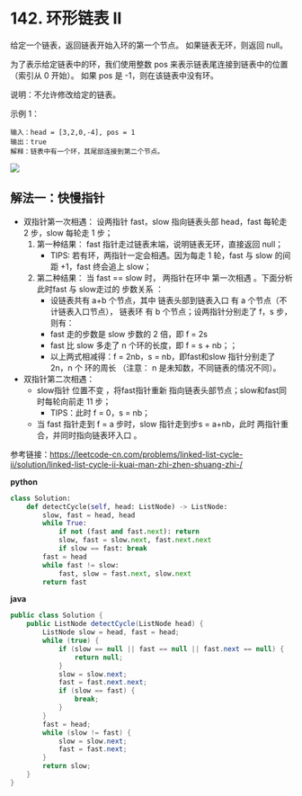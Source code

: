 # 142. 环形链表 II
给定一个链表，返回链表开始入环的第一个节点。 如果链表无环，则返回 null。

为了表示给定链表中的环，我们使用整数 pos 来表示链表尾连接到链表中的位置（索引从 0 开始）。 如果 pos 是 -1，则在该链表中没有环。

说明：不允许修改给定的链表。
 

示例 1：
```
输入：head = [3,2,0,-4], pos = 1
输出：true
解释：链表中有一个环，其尾部连接到第二个节点。
```
![](https://assets.leetcode-cn.com/aliyun-lc-upload/uploads/2018/12/07/circularlinkedlist.png)

## 解法一：快慢指针
- 双指针第一次相遇： 设两指针 fast，slow 指向链表头部 head，fast 每轮走 2 步，slow 每轮走 1 步；
    1. 第一种结果： fast 指针走过链表末端，说明链表无环，直接返回 null；
        - TIPS: 若有环，两指针一定会相遇。因为每走 1 轮，fast 与 slow 的间距 +1，fast 终会追上 slow；
    2. 第二种结果： 当 fast == slow 时， 两指针在环中 第一次相遇 。下面分析此时fast 与 slow走过的 步数关系 ：
        - 设链表共有 a+b 个节点，其中 链表头部到链表入口 有 a 个节点（不计链表入口节点）， 链表环 有 b 个节点；设两指针分别走了 f，s 步，则有：
        - fast 走的步数是 slow 步数的 2 倍，即 f = 2s
        - fast 比 slow 多走了 n 个环的长度，即 f = s + nb；；
        - 以上两式相减得：f = 2nb，s = nb，即fast和slow 指针分别走了 2n，n 个 环的周长 （注意： n 是未知数，不同链表的情况不同）。
- 双指针第二次相遇：
    - slow指针 位置不变 ，将fast指针重新 指向链表头部节点；slow和fast同时每轮向前走 11 步；
        - TIPS：此时 f = 0，s = nb；
    - 当 fast 指针走到 f = a 步时，slow 指针走到步s = a+nb，此时 两指针重合，并同时指向链表环入口 。


参考链接：https://leetcode-cn.com/problems/linked-list-cycle-ii/solution/linked-list-cycle-ii-kuai-man-zhi-zhen-shuang-zhi-/

**python**
```python
class Solution:
    def detectCycle(self, head: ListNode) -> ListNode:
        slow, fast = head, head
        while True:
            if not (fast and fast.next): return
            slow, fast = slow.next, fast.next.next
            if slow == fast: break
        fast = head
        while fast != slow:
            fast, slow = fast.next, slow.next
        return fast
```

**java**
```java
public class Solution {
    public ListNode detectCycle(ListNode head) {
        ListNode slow = head, fast = head;
        while (true) {
            if (slow == null || fast == null || fast.next == null) {
                return null;
            }
            slow = slow.next;
            fast = fast.next.next;
            if (slow == fast) {
                break;
            }
        }
        fast = head;
        while (slow != fast) {
            slow = slow.next;
            fast = fast.next;
        }
        return slow;
    }
}
```
